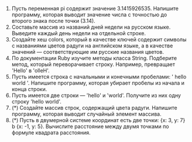 1. Пусть переменная pi содержит значение 3.1415926535. Напишите программу, которая выводит
значение числа с точностью до второго знака после точки (3.14).
2. Составьте массив из названий дней недели на русском языке. Выведите каждый день недели
на отдельной строке.
3. Создайте хеш colors, который в качестве ключей содержит символы с названиями цветов
радуги на английском языке, а в качестве значений — соответствующие им русские названия
цветов.
4. По документации Ruby изучите методы класса String. Подберите метод, который переворачивает строку. Например, превращает 'Hello' в 'olleH'.
5. Пусть имеется строка с начальными и конечными пробелами: ' hello world '. Напишите программу, которая убирает пробелы из начала и конца строки.
6. Пусть имеется две строки — 'hello' и 'world'. Получите из них одну строку 'hello world'.
7. (*) Создайте массив строк, содержащий цвета радуги. Напишите программу, которая выводит
случайный элемент массива.
8. (*) Пусть в двумерной системе координат есть две точки: {x: 3, y: 7} b {x: -1, y: 5}. Вычислите
расстояние между двумя точками по формуле квадрата расстояния.